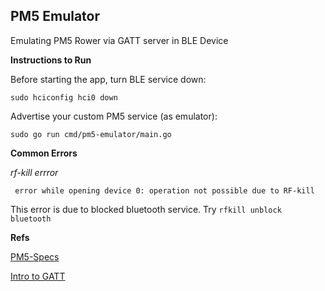 ## PM5 Emulator 
Emulating PM5 Rower via GATT server in BLE Device 


**Instructions to Run** 

Before starting the app, turn BLE service down: 
```
sudo hciconfig hci0 down 
```

Advertise your custom PM5 service (as emulator):
```cassandraql
sudo go run cmd/pm5-emulator/main.go 
```


**Common Errors**

*rf-kill errror* 
```cassandraql
 error while opening device 0: operation not possible due to RF-kill
```

This error is due to blocked bluetooth service. Try ```rfkill unblock bluetooth```



**Refs**

[PM5-Specs](https://www.concept2.co.uk/files/pdf/us/monitors/PM5_BluetoothSmartInterfaceDefinition.pdf)

[Intro to GATT](https://www.oreilly.com/library/view/getting-started-with/9781491900550/ch04.html)



